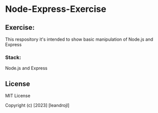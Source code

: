 # Node-Express-Exercise

## Exercise:

This respository it's intended to show basic manipulation of Node.js and Express

### Stack:

Node.js and Express

## License

MIT License

Copyright (c) [2023] [leandrojl]

